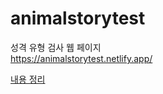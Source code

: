 # animalstorytest

성격 유형 검사 웹 페이지  
<https://animalstorytest.netlify.app/>

[내용 정리](https://www.notion.so/2b15fa3a3a8f42d4b8fc0f47870a59a0?p=ed316383ec474bfbb1c36fad94b48734&pm=c)
